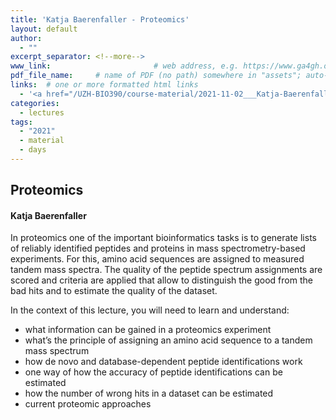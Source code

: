 ```yaml
---
title: 'Katja Baerenfaller - Proteomics'
layout: default
author:
  - ""
excerpt_separator: <!--more-->
www_link: 						# web address, e.g. https://www.ga4gh.org; auto-linked
pdf_file_name:     # name of PDF (no path) somewhere in "assets"; auto-linked
links:  # one or more formatted html links
  - '<a href="/UZH-BIO390/course-material/2021-11-02___Katja-Baerenfaller__Proteomics__UZH-BIO390-HS21-lecture-07.pdf">[2021 Lecture Slides]</a>'
categories:
  - lectures
tags:
  - "2021"
  - material
  - days
---
```


## Proteomics
#### Katja Baerenfaller

In proteomics one of the important bioinformatics tasks is to generate lists of reliably identified peptides and proteins in mass spectrometry-based experiments. For this, amino acid sequences are assigned to measured tandem mass spectra. The quality of the peptide spectrum assignments are scored and criteria are applied that allow to distinguish the good from the bad hits and to estimate the quality of the dataset.

<!--more-->

In the context of this lecture, you will need to learn and understand:  

* what information can be gained in a proteomics experiment
* what’s the principle of assigning an amino acid sequence to a tandem mass spectrum
* how de novo and database-dependent peptide identifications work
* one way of how the accuracy of peptide identifications can be estimated
* how the number of wrong hits in a dataset can be estimated
* current proteomic approaches
